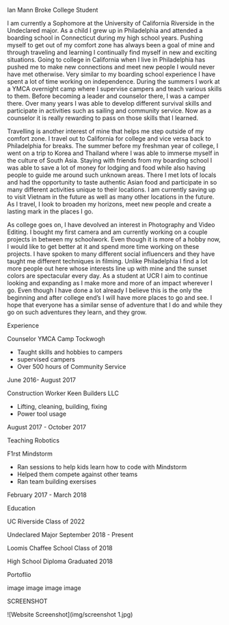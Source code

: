 Ian Mann
Broke College Student

I am currently a Sophomore at the University of California Riverside in the Undeclared major. As a child I grew up in Philadelphia and attended a boarding school in Connecticut during my high school years. Pushing myself to get out of my comfort zone has always been a goal of mine and through traveling and learning I continually find myself in new and exciting situations. Going to college in California when I live in Philadelphia has pushed me to make new connections and meet new people I would never have met otherwise. Very similar to my boarding school experience I have spent a lot of time working on independence. During the summers I work at a YMCA overnight camp where I supervise campers and teach various skills to them. Before becoming a leader and counselor there, I was a camper there. Over many years I was able to develop different survival skills and participate in activities such as sailing and community service. Now as a counselor it is really rewarding to pass on those skills that I learned.

Travelling is another interest of mine that helps me step outside of my comfort zone. I travel out to California for college and vice versa back to Philadelphia for breaks. The summer before my freshman year of college, I went on a trip to Korea and Thailand where I was able to immerse myself in the culture of South Asia. Staying with friends from my boarding school I was able to save a lot of money for lodging and food while also having people to guide me around such unknown areas. There I met lots of locals and had the opportunity to taste authentic Asian food and participate in so many different activities unique to their locations. I am currently saving up to visit Vietnam in the future as well as many other locations in the future. As I travel, I look to broaden my horizons, meet new people and create a lasting mark in the places I go. 

As college goes on, I have devolved an interest in Photography and Video Editing. I bought my first camera and am currently working on a couple projects in between my schoolwork. Even though it is more of a hobby now, I would like to get better at it and spend more time working on these projects. I have spoken to many different social influencers and they have taught me different techniques in filming. Unlike Philadelphia I find a lot more people out here whose interests line up with mine and the sunset colors are spectacular every day. As a student at UCR I aim to continue looking and expanding as I make more and more of an impact wherever I go. Even though I have done a lot already I believe this is the only the beginning and after college end’s I will have more places to go and see. I hope that everyone has a similar sense of adventure that I do and while they go on such adventures they learn, and they grow. 

Experience

Counselor
YMCA Camp Tockwogh
  - Taught skills and hobbies to campers
  - supervised campers
  - Over 500 hours of Community Service
  
June 2016- August 2017

Construction Worker
Keen Builders LLC
  - Lifting, cleaning, building, fixing
  - Power tool usage 
  
August 2017 - October 2017

Teaching Robotics 

F1rst Mindstorm
  - Ran sessions to help kids learn how to code with Mindstorm
  - Helped them compete against other teams
  - Ran team building exersises

February 2017 - March 2018

Education

UC Riverside
Class of 2022

Undeclared Major
September 2018 - Present

Loomis Chaffee School
Class of 2018

High School Diploma
Graduated 2018

Portoflio

image
image
image
image

SCREENSHOT

![Website Screenshot](img/screenshot 1.jpg)